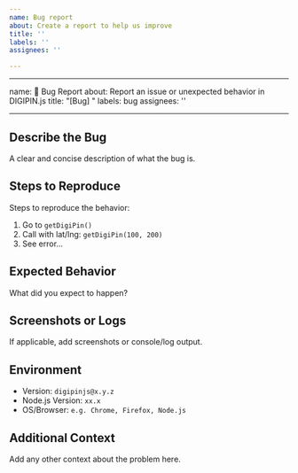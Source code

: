 ```yaml
---
name: Bug report
about: Create a report to help us improve
title: ''
labels: ''
assignees: ''

---
```


---
name: 🐞 Bug Report
about: Report an issue or unexpected behavior in DIGIPIN.js
title: "[Bug] "
labels: bug
assignees: ''

---

## Describe the Bug

A clear and concise description of what the bug is.

## Steps to Reproduce

Steps to reproduce the behavior:
1. Go to `getDigiPin()`
2. Call with lat/lng: `getDigiPin(100, 200)`
3. See error...

## Expected Behavior

What did you expect to happen?

## Screenshots or Logs

If applicable, add screenshots or console/log output.

## Environment

- Version: `digipinjs@x.y.z`
- Node.js Version: `xx.x`
- OS/Browser: `e.g. Chrome, Firefox, Node.js`

## Additional Context

Add any other context about the problem here.
